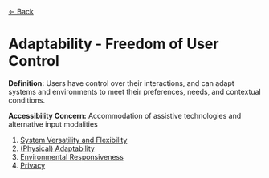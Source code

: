 [← Back](README.md)

# Adaptability - Freedom of User Control

**Definition:** Users have control over their interactions, and can adapt systems and environments to meet their preferences, needs, and contextual conditions.

**Accessibility Concern:** Accommodation of assistive technologies and alternative input modalities

1. [System Versatility and Flexibility](system-versatility-and-flexibility.md)
2. [(Physical) Adaptability](physical-adaptability.md)
3. [Environmental Responsiveness](environmental-responsiveness.md)
4. [Privacy](privacy.md)
